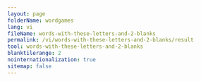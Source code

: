 ```yaml
---
layout: page
folderName: wordgames
lang: vi
fileName: words-with-these-letters-and-2-blanks
permalink: /vi/words-with-these-letters-and-2-blanks/result
tool: words-with-these-letters-and-2-blanks
blanktilerange: 2
nointernationalization: true
sitemap: false 
---
```

